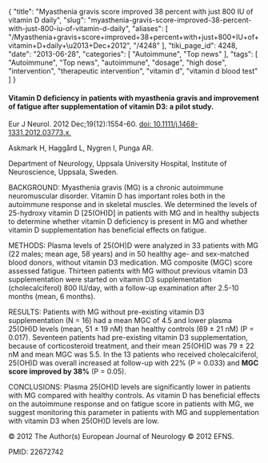{
    "title": "Myasthenia gravis score improved 38 percent with just 800 IU of vitamin D daily",
    "slug": "myasthenia-gravis-score-improved-38-percent-with-just-800-iu-of-vitamin-d-daily",
    "aliases": [
        "/Myasthenia+gravis+score+improved+38+percent+with+just+800+IU+of+vitamin+D+daily+\u2013+Dec+2012",
        "/4248"
    ],
    "tiki_page_id": 4248,
    "date": "2013-06-28",
    "categories": [
        "Autoimmune",
        "Top news"
    ],
    "tags": [
        "Autoimmune",
        "Top news",
        "autoimmune",
        "dosage",
        "high dose",
        "intervention",
        "therapeutic intervention",
        "vitamin d",
        "vitamin d blood test"
    ]
}


#### Vitamin D deficiency in patients with myasthenia gravis and improvement of fatigue after supplementation of vitamin D3: a pilot study.

Eur J Neurol. 2012 Dec;19(12):1554-60. [doi: 10.1111/j.1468-1331.2012.03773.x.](https://doi.org/10.1111/j.1468-1331.2012.03773.x.) 

Askmark H, Haggård L, Nygren I, Punga AR.

Department of Neurology, Uppsala University Hospital, Institute of Neuroscience, Uppsala, Sweden.

BACKGROUND: Myasthenia gravis (MG) is a chronic autoimmune neuromuscular disorder. Vitamin D has important roles both in the autoimmune response and in skeletal muscles. We determined the levels of 25-hydroxy vitamin D <span>[25(OH)D]</span> in patients with MG and in healthy subjects to determine whether vitamin D deficiency is present in MG and whether vitamin D supplementation has beneficial effects on fatigue.

METHODS: Plasma levels of 25(OH)D were analyzed in 33 patients with MG (22 males; mean age, 58 years) and in 50 healthy age- and sex-matched blood donors, without vitamin D3 medication. MG composite (MGC) score assessed fatigue. Thirteen patients with MG without previous vitamin D3 supplementation were started on vitamin D3 supplementation (cholecalciferol) 800 IU/day, with a follow-up examination after 2.5-10 months (mean, 6 months).

RESULTS: Patients with MG without pre-existing vitamin D3 supplementation (N = 16) had a mean MGC of 4.5 and lower plasma 25(OH)D levels (mean, 51 ± 19 nM) than healthy controls (69 ± 21 nM) (P = 0.017). Seventeen patients had pre-existing vitamin D3 supplementation, because of corticosteroid treatment, and their mean 25(OH)D was 79 ± 22 nM and mean MGC was 5.5. In the 13 patients who received cholecalciferol, 25(OH)D was overall increased at follow-up with 22% (P = 0.033) and  **MGC score improved by 38%**  (P = 0.05).

CONCLUSIONS: Plasma 25(OH)D levels are significantly lower in patients with MG compared with healthy controls. As vitamin D has beneficial effects on the autoimmune response and on fatigue score in patients with MG, we suggest monitoring this parameter in patients with MG and supplementation with vitamin D3 when 25(OH)D levels are low.

© 2012 The Author(s) European Journal of Neurology © 2012 EFNS.

PMID:    22672742